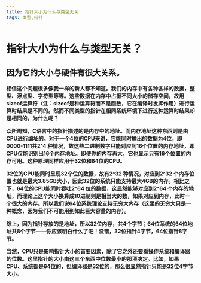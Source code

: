 ```yaml
---
title: 指针大小为什么与类型无关
tags: 类型,指针
---
```




# 指针大小为什么与类型无关？

## __因为它的大小与硬件有很大关系。__


__相信这个问题很多像我一样的新人都不知道。我们的内存中有各种各样的数据，整型、浮点型、字符型等等。这些数据在内存中占据不同大小的储存空间，故用sizeof运算符（注：sizeof是种运算符而不是函数，它在编译时发挥作用）进行运算时结果是不同的。然而不同类型的指针在相同系统环境下进行这种运算时结果却是相同的。为什么呢？__


__众所周知，C语言中的指针描述的是内存中的地址。而内存地址这种东西则是由CPU进行编址的。对于一个4位的CPU来讲，它能同时输出的数据为4位，即0000-1111共2^4 种情况，故这些二进制数字只能对应到16个位置的内存地址，即CPU仅能识别出16个内存地址。即便你的内存再大，它也显示只有16个位置的内存可用。这种原理同样应用于32位和64位的CPU。__


__32位的CPU能同时呈现32个位的数据，故有2^32 种情况，对应到2^32 个内存位置也就是最大3.85GB大小，因此32位的系统只能支持最大4GB的内存。相比之下，64位的CPU能同时吞吐2^64 位的数据，这显然能够对应到2^64 个内存的地址，而理论上这个大小换算成10进制则是相当大的数，如果对应到内存，此时一个很大的内存。所以我们说64位系统理论支持无穷大内存（这里的无穷大只是一种概念，因为我们不可能用到如此巨大容量的内存）。__


__综上，因为指针存放的是地址，所以32位内存，共4个字节；64位系统的64位地址共8个字节——你应该明白什么了吧！没错，32位指针4字节，64位指针8字节。__


__当然，CPU只是影响指针大小的首要因素，除了它之外还要看操作系统和编译器的位数。这里指针的大小由这三个东西中位数最小的那项决定。比如，如果CPU、系统都是64位的，但编译器是32位的，那么很显然指针只能是32位4字节大小。__
